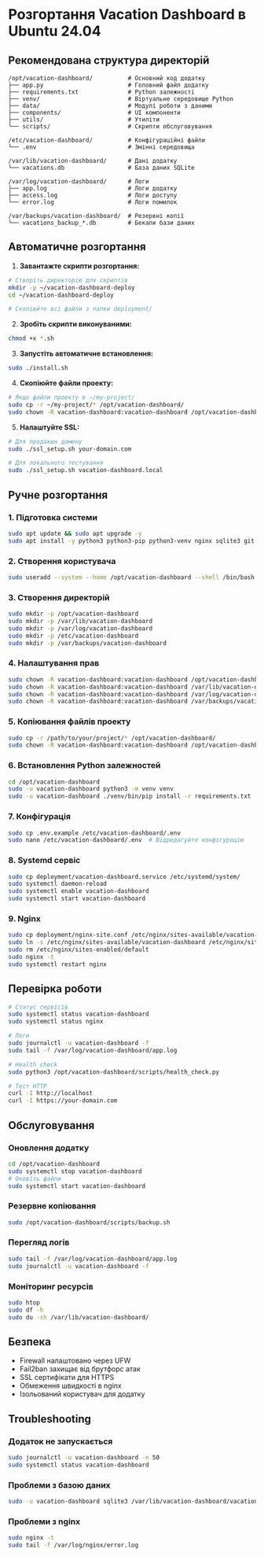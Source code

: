 # Розгортання Vacation Dashboard в Ubuntu 24.04

## Рекомендована структура директорій

```
/opt/vacation-dashboard/          # Основний код додатку
├── app.py                        # Головний файл додатку
├── requirements.txt              # Python залежності
├── venv/                         # Віртуальне середовище Python
├── data/                         # Модулі роботи з даними
├── components/                   # UI компоненти
├── utils/                        # Утиліти
└── scripts/                      # Скрипти обслуговування

/etc/vacation-dashboard/          # Конфігураційні файли
└── .env                          # Змінні середовища

/var/lib/vacation-dashboard/      # Дані додатку
└── vacations.db                  # База даних SQLite

/var/log/vacation-dashboard/      # Логи
├── app.log                       # Логи додатку
├── access.log                    # Логи доступу
└── error.log                     # Логи помилок

/var/backups/vacation-dashboard/  # Резервні копії
└── vacations_backup_*.db         # Бекапи бази даних
```

## Автоматичне розгортання

1. **Завантажте скрипти розгортання:**
```bash
# Створіть директорію для скриптів
mkdir -p ~/vacation-dashboard-deploy
cd ~/vacation-dashboard-deploy

# Скопіюйте всі файли з папки deployment/
```

2. **Зробіть скрипти виконуваними:**
```bash
chmod +x *.sh
```

3. **Запустіть автоматичне встановлення:**
```bash
sudo ./install.sh
```

4. **Скопіюйте файли проекту:**
```bash
# Якщо файли проекту в ~/my-project/
sudo cp -r ~/my-project/* /opt/vacation-dashboard/
sudo chown -R vacation-dashboard:vacation-dashboard /opt/vacation-dashboard
```

5. **Налаштуйте SSL:**
```bash
# Для продакшн домену
sudo ./ssl_setup.sh your-domain.com

# Для локального тестування
sudo ./ssl_setup.sh vacation-dashboard.local
```

## Ручне розгортання

### 1. Підготовка системи
```bash
sudo apt update && sudo apt upgrade -y
sudo apt install -y python3 python3-pip python3-venv nginx sqlite3 git
```

### 2. Створення користувача
```bash
sudo useradd --system --home /opt/vacation-dashboard --shell /bin/bash vacation-dashboard
```

### 3. Створення директорій
```bash
sudo mkdir -p /opt/vacation-dashboard
sudo mkdir -p /var/lib/vacation-dashboard
sudo mkdir -p /var/log/vacation-dashboard
sudo mkdir -p /etc/vacation-dashboard
sudo mkdir -p /var/backups/vacation-dashboard
```

### 4. Налаштування прав
```bash
sudo chown -R vacation-dashboard:vacation-dashboard /opt/vacation-dashboard
sudo chown -R vacation-dashboard:vacation-dashboard /var/lib/vacation-dashboard
sudo chown -R vacation-dashboard:vacation-dashboard /var/log/vacation-dashboard
sudo chown -R vacation-dashboard:vacation-dashboard /var/backups/vacation-dashboard
```

### 5. Копіювання файлів проекту
```bash
sudo cp -r /path/to/your/project/* /opt/vacation-dashboard/
sudo chown -R vacation-dashboard:vacation-dashboard /opt/vacation-dashboard
```

### 6. Встановлення Python залежностей
```bash
cd /opt/vacation-dashboard
sudo -u vacation-dashboard python3 -m venv venv
sudo -u vacation-dashboard ./venv/bin/pip install -r requirements.txt
```

### 7. Конфігурація
```bash
sudo cp .env.example /etc/vacation-dashboard/.env
sudo nano /etc/vacation-dashboard/.env  # Відредагуйте конфігурацію
```

### 8. Systemd сервіс
```bash
sudo cp deployment/vacation-dashboard.service /etc/systemd/system/
sudo systemctl daemon-reload
sudo systemctl enable vacation-dashboard
sudo systemctl start vacation-dashboard
```

### 9. Nginx
```bash
sudo cp deployment/nginx-site.conf /etc/nginx/sites-available/vacation-dashboard
sudo ln -s /etc/nginx/sites-available/vacation-dashboard /etc/nginx/sites-enabled/
sudo rm /etc/nginx/sites-enabled/default
sudo nginx -t
sudo systemctl restart nginx
```

## Перевірка роботи

```bash
# Статус сервісів
sudo systemctl status vacation-dashboard
sudo systemctl status nginx

# Логи
sudo journalctl -u vacation-dashboard -f
sudo tail -f /var/log/vacation-dashboard/app.log

# Health check
sudo python3 /opt/vacation-dashboard/scripts/health_check.py

# Тест HTTP
curl -I http://localhost
curl -I https://your-domain.com
```

## Обслуговування

### Оновлення додатку
```bash
cd /opt/vacation-dashboard
sudo systemctl stop vacation-dashboard
# Оновіть файли
sudo systemctl start vacation-dashboard
```

### Резервне копіювання
```bash
sudo /opt/vacation-dashboard/scripts/backup.sh
```

### Перегляд логів
```bash
sudo tail -f /var/log/vacation-dashboard/app.log
sudo journalctl -u vacation-dashboard -f
```

### Моніторинг ресурсів
```bash
sudo htop
sudo df -h
sudo du -sh /var/lib/vacation-dashboard/
```

## Безпека

- Firewall налаштовано через UFW
- Fail2ban захищає від брутфорс атак
- SSL сертифікати для HTTPS
- Обмеження швидкості в nginx
- Ізольований користувач для додатку

## Troubleshooting

### Додаток не запускається
```bash
sudo journalctl -u vacation-dashboard -n 50
sudo systemctl status vacation-dashboard
```

### Проблеми з базою даних
```bash
sudo -u vacation-dashboard sqlite3 /var/lib/vacation-dashboard/vacations.db ".tables"
```

### Проблеми з nginx
```bash
sudo nginx -t
sudo tail -f /var/log/nginx/error.log
```